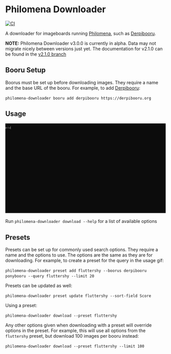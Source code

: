 # Philomena Downloader
[![CI](https://github.com/Sibusten/derpibooru-downloader/actions/workflows/ci.yml/badge.svg)](https://github.com/Sibusten/derpibooru-downloader/actions/workflows/ci.yml)

A downloader for imageboards running [Philomena](https://github.com/derpibooru/philomena), such as [Derpibooru](https://derpibooru.org).

**NOTE:** Philomena Downloader v3.0.0 is currently in alpha. Data may not migrate nicely between versions just yet. The documentation for v2.1.0 can be found in the [v2.1.0 branch](https://github.com/Sibusten/derpibooru-downloader/tree/release-v2.1.0)

## Booru Setup
Boorus must be set up before downloading images. They require a name and the base URL of the booru. For example, to add [Derpibooru](https://derpibooru.org):

`philomena-downloader booru add derpibooru https://derpibooru.org`

## Usage
![Usage](Screenshots/usage.gif)

Run `philomena-downloader download --help` for a list of available options

## Presets

Presets can be set up for commonly used search options. They require a name and the options to use. The options are the same as they are for downloading. For example, to create a preset for the query in the usage gif:

`philomena-downloader preset add fluttershy --boorus derpibooru ponybooru --query fluttershy --limit 20`

Presets can be updated as well:

`philomena-downloader preset update fluttershy --sort-field Score`

Using a preset:

`philomena-downloader download --preset fluttershy`

Any other options given when downloading with a preset will override options in the preset. For example, this will use all options from the `fluttershy` preset, but download 100 images per booru instead:

`philomena-downloader download --preset fluttershy --limit 100`
